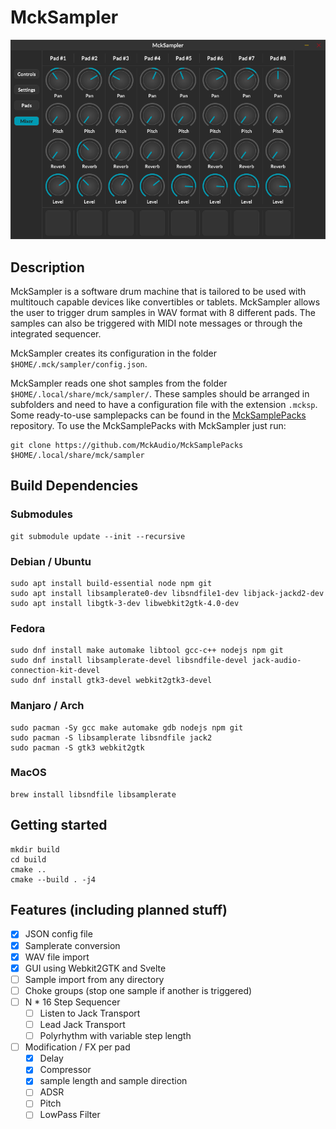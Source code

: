 # MckSampler

![MckSampler Screenshot](screenshot.png)

## Description

MckSampler is a software drum machine that is tailored to be used with multitouch capable devices like convertibles or tablets. 
MckSampler allows the user to trigger drum samples in WAV format with 8 different pads. 
The samples can also be triggered with MIDI note messages or through the integrated sequencer.

MckSampler creates its configuration in the folder ```$HOME/.mck/sampler/config.json```.

MckSampler reads one shot samples from the folder ```$HOME/.local/share/mck/sampler/```. These samples should be arranged in subfolders and need to have a configuration file with the extension  ```.mcksp```. Some ready-to-use samplepacks can be found in the [MckSamplePacks](https://github.com/MckAudio/MckSamplePacks) repository. To use the MckSamplePacks with MckSampler just run:
```
git clone https://github.com/MckAudio/MckSamplePacks $HOME/.local/share/mck/sampler
```

## Build Dependencies

### Submodules
```
git submodule update --init --recursive
```

### Debian / Ubuntu
```
sudo apt install build-essential node npm git
sudo apt install libsamplerate0-dev libsndfile1-dev libjack-jackd2-dev
sudo apt install libgtk-3-dev libwebkit2gtk-4.0-dev
```

### Fedora
```
sudo dnf install make automake libtool gcc-c++ nodejs npm git
sudo dnf install libsamplerate-devel libsndfile-devel jack-audio-connection-kit-devel
sudo dnf install gtk3-devel webkit2gtk3-devel
```

### Manjaro / Arch
```
sudo pacman -Sy gcc make automake gdb nodejs npm git
sudo pacman -S libsamplerate libsndfile jack2
sudo pacman -S gtk3 webkit2gtk
```

### MacOS
```
brew install libsndfile libsamplerate
```

## Getting started

```
mkdir build
cd build
cmake ..
cmake --build . -j4
```

## Features (including planned stuff)

- [x] JSON config file
- [x] Samplerate conversion
- [x] WAV file import
- [x] GUI using Webkit2GTK and Svelte
- [ ] Sample import from any directory
- [ ] Choke groups (stop one sample if another is triggered)
- [ ] N * 16 Step Sequencer
  - [ ] Listen to Jack Transport
  - [ ] Lead Jack Transport
  - [ ] Polyrhythm with variable step length 
- [ ] Modification / FX per pad
  - [x] Delay
  - [x] Compressor
  - [x] sample length and sample direction
  - [ ] ADSR
  - [ ] Pitch
  - [ ] LowPass Filter
